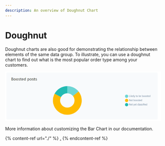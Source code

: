 ```yaml
---
description: An overview of Doughnut Chart
---
```


# Doughnut

Doughnut charts are also good for demonstrating the relationship between elements of the same data group. To illustrate, you can use a doughnut chart to find out what is the most popular order type among your customers.

![](<../../../.gitbook/assets/image (682).png>)

More information about customizing the Bar Chart in our documentation.

{% content-ref url="./" %}
[.](./)
{% endcontent-ref %}

